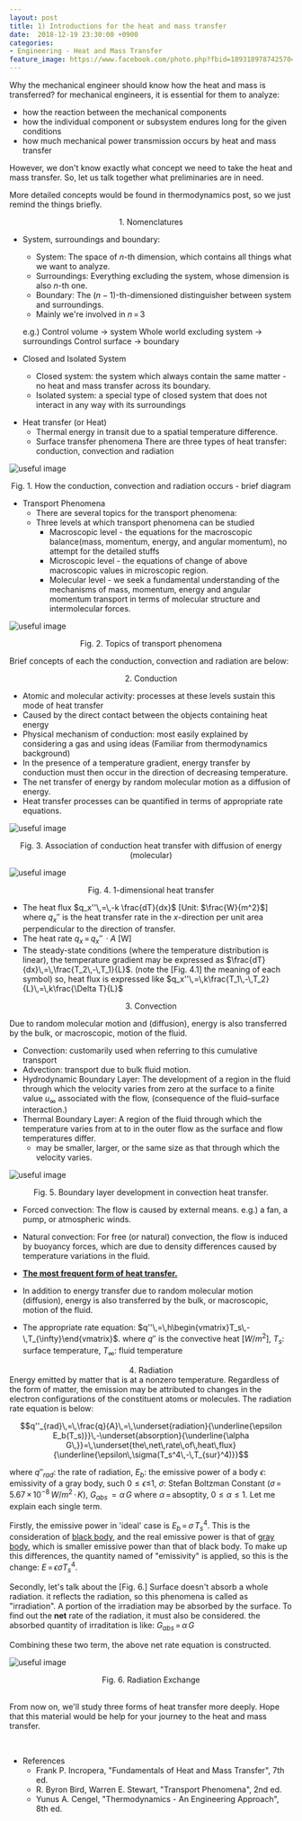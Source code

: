 ```yaml
---
layout: post
title: 1) Introductions for the heat and mass transfer
date:  2018-12-19 23:30:00 +0900
categories:
- Engineering - Heat and Mass Transfer
feature_image: https://www.facebook.com/photo.php?fbid=1893189787425704&set=a.1893187554092594&type=3&theater
---
```


Why the mechanical engineer should know how the heat and mass is transferred? for mechanical engineers, it is essential for them to analyze:

- how the reaction between the mechanical components
- how the individual component or subsystem endures long for the given conditions
- how much mechanical power transmission occurs by heat and mass transfer

However, we don't know exactly what concept we need to take the heat and mass transfer. So, let us talk together what preliminaries are in need.

More detailed concepts would be found in thermodynamics post, so we just remind the things briefly.

<center>1. Nomenclatures</center>

- System, surroundings and boundary:

  - System: The space of $n$-th dimension, which contains all things what we want to analyze.
  - Surroundings: Everything excluding the system, whose dimension is also $n$-th one.
  - Boundary: The $(n-1)$-th-dimensioned distinguisher between system and surroundings.
  - Mainly we're involved in $n\,=\,3$

  e.g.) Control volume $\rightarrow$ system
  Whole world excluding system $\rightarrow$ surroundings
  Control surface $\rightarrow$ boundary

- Closed and Isolated System

  - Closed system: the system which always contain the same matter - no heat and mass transfer across its boundary.
  - Isolated system: a special type of closed system that does not interact in any way with its surroundings

* Heat transfer (or Heat)
  * Thermal energy in transit due to a spatial temperature difference.
  * Surface transfer phenomena
    There are three types of heat transfer: conduction, convection and radiation

![useful image](https://raw.githubusercontent.com/brandonkim12/brandonkim12.github.io/master/assets/thermodynamics_and_heat_transfer/fig_1.JPG)

<center>Fig. 1. How the conduction, convection and radiation occurs - brief diagram</center>

* Transport Phenomena
  * There are several topics for the transport phenomena:
  * Three levels at which transport phenomena can be studied
    * Macroscopic level - the equations for the macroscopic balance(mass, momentum, energy, and angular momentum), no attempt for the detailed stuffs
    * Microscopic level - the equations of change of above macroscopic values in microscopic region.
    * Molecular level - we seek a fundamental understanding of the mechanisms of mass, momentum, energy and angular momentum transport in terms of molecular structure and intermolecular forces.

![useful image](https://raw.githubusercontent.com/brandonkim12/brandonkim12.github.io/master/assets/thermodynamics_and_heat_transfer/fig_2.JPG)

<center>Fig. 2. Topics of transport phenomena</center>

Brief concepts of each the conduction, convection and radiation are below:

<center>2. Conduction</center>

* Atomic and molecular activity: processes at these levels sustain this mode of heat transfer
* Caused by the direct contact between the objects containing heat energy
* Physical mechanism of conduction: most easily explained by considering a gas and using ideas (Familiar from thermodynamics background)
* In the presence of a temperature gradient, energy transfer by conduction must then occur in the direction of decreasing temperature.
* The net transfer of energy by random molecular motion as a diffusion of energy.
* Heat transfer processes can be quantified in terms of appropriate rate equations.

![useful image](https://raw.githubusercontent.com/brandonkim12/brandonkim12.github.io/master/assets/thermodynamics_and_heat_transfer/fig_3.JPG)

<center>Fig. 3. Association of conduction heat transfer with diffusion of energy (molecular)</center>

![useful image](https://raw.githubusercontent.com/brandonkim12/brandonkim12.github.io/master/assets/thermodynamics_and_heat_transfer/fig_4.JPG)

<center>Fig. 4. 1-dimensional heat transfer</center>

* The heat flux $q_x''\,=\,-k \frac{dT}{dx}$ [Unit: $\frac{W}{m^2}$] where $q_x''$ is the heat transfer rate in the $x$-direction per unit area  perpendicular to the direction of transfer.
* The heat rate $q_x\,=\,q_x''\,\cdot A$ [W]
* The steady-state conditions (where the temperature distribution is linear), the temperature gradient may be expressed as $\frac{dT}{dx}\,=\,\frac{T_2\,-\,T_1}{L}$. (note the [Fig. 4.1] the meaning of each symbol)
  so, heat flux is expressed like $q_x''\,=\,k\frac{T_1\,-\,T_2}{L}\,=\,k\frac{\Delta T}{L}$

<center>3. Convection</center>

Due to random molecular motion and (diffusion), energy is also transferred by the bulk, or macroscopic, motion of the fluid.

* Convection:  customarily used when referring to this cumulative transport
* Advection: transport due to bulk fluid motion.
* Hydrodynamic Boundary Layer: The development of a region in the fluid through which the velocity varies from zero at the surface to a finite value $u_{\infty}$ associated with the flow, (consequence of the fluid–surface interaction.)
* Thermal Boundary Layer: A region of the fluid through which the temperature varies from at to in the outer flow as the surface and flow temperatures differ. 
  * may be smaller, larger, or the same size as that through which the velocity varies.

![useful image](https://raw.githubusercontent.com/brandonkim12/brandonkim12.github.io/master/assets/thermodynamics_and_heat_transfer/fig_5.JPG)

<center>Fig. 5. Boundary layer development in
convection heat transfer.</center>

* Forced convection: The flow is caused by external means. e.g.) a fan, a pump, or atmospheric winds.
* Natural convection: For free (or natural) convection, the flow is induced by buoyancy forces, which are due to density differences caused by temperature variations in the fluid.

* <u>**The most frequent form of heat transfer.**</u>

* In addition to energy transfer due to random molecular motion (diffusion), energy is also transferred by the bulk, or macroscopic, motion of the fluid. 

* The appropriate rate equation: $q''\,=\,h\begin{vmatrix}T_s\,-\,T_{\infty}\end{vmatrix}$. where $q''$ is the convective heat [$W/m^2$], $T_s$: surface temperature, $T_{\infty}$: fluid temperature

<center>4. Radiation</center

Energy emitted by matter that is at a nonzero temperature. Regardless of the form of matter, the emission may be attributed to changes in the electron configurations of the constituent atoms or molecules. The radiation rate equation is below:

$$q''_{rad}\,=\,\frac{q}{A}\,=\,\underset{radiation}{\underline{\epsilon E_b(T_s)}}\,-\underset{absorption}{\underline{\alpha G\,}}=\,\underset{the\,net\,rate\,of\,heat\,flux}{\underline{\epsilon\,\sigma(T_s^4\,-\,T_{sur}^4)}}$$

where $q\prime\prime_{rad}$: the rate of radiation, $E_b$: the emissive power of a body $\epsilon$: emissivity of a gray body, such $0≤\epsilon≤$1, $\sigma$: Stefan Boltzman Constant $(\sigma\,=\,5.67\,\times\,10^{-8}\,W/m^2\,\cdot\,K)$, $G_{abs}\,=\alpha\,G$ where $\alpha\,=\,$absoptity, $0≤\alpha≤1$. Let me explain each single term.

Firstly, the emissive power in 'ideal' case is $E_b\,=\,\sigma\,T_s^4$. This is the consideration of <u>black body</u>, and the real emissive power is that of <u>gray body</u>, which is smaller emissive power than that of black body. To make up this differences, the quantity named of "emissivity" is applied, so this is the change: $E\,=\,\epsilon \sigma T_s^4$.

Secondly, let's talk about the [Fig. 6.] Surface doesn't absorb a whole radiation. it reflects the radiation, so this phenomena is called as "irradiation". A portion of the irradiation may be absorbed by the surface. To find out the **net** rate of the radiation, it must also be considered. the absorbed quantity of irraditation is like: $G_{abs}\,=\,\alpha\,G$

Combining these two term, the above net rate equation is constructed.



![useful image](https://raw.githubusercontent.com/brandonkim12/brandonkim12.github.io/master/assets/thermodynamics_and_heat_transfer/fig_6.JPG)

<center>Fig. 6. Radiation Exchange </center>

<br>

From now on, we'll study three forms of heat transfer more deeply. Hope that this material would be help for your journey to the heat and mass transfer.



<br>

- References
  - Frank P. Incropera, "Fundamentals of Heat and Mass Transfer", 7th ed.
  - R. Byron Bird, Warren E. Stewart, "Transport Phenomena", 2nd ed.
  - Yunus A. Cengel, "Thermodynamics - An Engineering Approach", 8th ed.